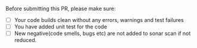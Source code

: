 Before submitting this PR, please make sure:
- [ ] Your code builds clean without any errors, warnings and test failures
- [ ] You have added unit test for the code
- [ ] New negative(code smells, bugs etc) are not added to sonar scan if not reduced.